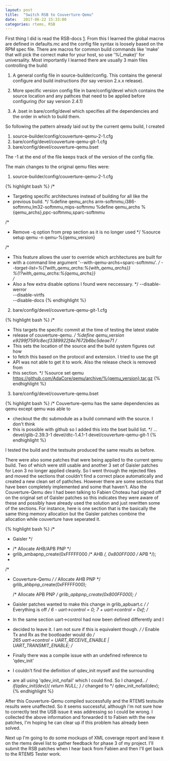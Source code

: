 ```yaml
---                                                                             
layout: post                                                                    
title:  "Switch RSB to Couverture-Qemu"                                    
date:   2017-06-22 15:33:00                                              
categories: rtems, RSB                                                     
--- 
```

First thing I did is read the RSB-docs [1]. From this I learned the global 
macros are defined in defaults.mc and the config file syntax is loosely based 
on the RPM spec file. There are macros for common build commands like 'make'
that will pick the correct make for your host, so use '%(\_make}' for 
universality. Most importantly I learned there are usually 3 main files 
controlling the build:

1. A general config file in source-builder/config. This contains the general 
configure and build instructions (for say version 2.x.x release).

2. More specific version config file in bare/config/devel which contains the 
source location and any pathces that need to be applied before configuring (for 
say version 2.4.1)

3. A .bset in bare/config/devel which specifies all the dependencies and the 
order in which to build them.

So following the pattern already laid out by the current qemu build, I created

1. source-builder/config/couverture-qemu-2-1.cfg
2. bare/config/devel/couverture-qemu-git-1.cfg
3. bare/config/devel/couverture-qemu.bset

The -1 at the end of the file keeps track of the version of the config file.

The main changes to the original qemu files were:

1. source-builder/config/couverture-qemu-2-1.cfg

{% highlight bash %}
/*
 * Targeting specific architectures instead of building for all like the 
 * previous build.
 */
%define qemu_archs arm-softmmu,i386-softmmu,lm32-softmmu,mips-softmmu
%define qemu_archs %{qemu_archs},ppc-softmmu,sparc-softmmu

/*
 * Remove -q option from prep section as it is no longer used
 */
%source setup qemu -n qemu-%{qemu_version}

/*
 * This feature allows the user to override which architectures are built for
 * with a command line argument '--with-qemu-archs=sparc-softmmu'.
 */
--target-list=%{?with_qemu_archs:%{with_qemu_archs}}\
              %{!?with_qemu_archs:%{qemu_archs}} \
/*
 * Also a few extra disable options I found were neccessary.
 */
--disable-werror \
--disable-virtfs \
--disable-docs
{% endhighlight %}

2. bare/config/devel/couverture-qemu-git-1.cfg

{% highlight bash %}
/*
 * This targets the specific commit at the time of testing the latest stable
 * release of couverture-qemu.
 */
%define qemu_version e9299f7591c8ecf3389922f4e7672b6bc5deae71
/*
 * This sets the location of the source and the build system figures out how
 * to fetch this based on the protocol and extension. I tried to use the git
 * API was not able to get it to work. Also the release check is removed from
 * this section.
 */
%source set qemu https://github.com/AdaCore/qemu/archive/%{qemu_version}.tar.gz
{% endhighlight %}

3. bare/config/devel/couverture-qemu.bset

{% highlight bash %}
/* Couverture-qemu has the same dependencies as qemu except qemu was able to 
 * checkout the dtc submodule as a build command with the source. I don't think
 * this is possible with github so I added this into the bset build list.
 */
...
devel/glib-2.39.3-1
devel/dtc-1.4.1-1
devel/couverture-qemu-git-1
{% endhighlight %}

I tested the build and the testsuite produced the same results as before.

There were also some patches that were being applied to the current qemu build.
Two of which were still usable and another 3 set of Gaisler patches for Leon 3
no longer applied cleanly. So I went through the rejected files and moved 
the sections that couldn't find a correct place automatically and created a new
clean set of pathches. However there are some sections that have been completely
implemented and some that haven't. Also the Couverture-Qemu dev I had been 
talking to Fabien Choteau had signed off on the original set of Gaisler patches
so this indicates they were aware of these and possibly have already used the 
solution and just rewritten some of the sections. For instance, here is one 
section that is the basically the same thing memory allocation but the Gaisler
patches combine the allocation while couverture have seperated it.

{% highlight bash %}
/*
 * Gaisler
 */
+    /* Allocate AHB/APB PNP */
+    grlib_ambapnp_create(0xFFFFF000 /* AHB */, 0x800FF000 /* APB */);
+
/*
 * Couverture-Qemu
 */
    /* Allocate AHB PNP */
    grlib_ahbpnp_create(0xFFFFF000);

    /* Allocate APB PNP */
    grlib_apbpnp_create(0x800FF000);
/*
 * Gaisler patches wanted to make this change in grlib_apbuart.c
 */
 /* Everything is off */
   6 -    uart->control = 0;
     7 +    uart->control = 0xf;
/*
 * In the same section uart->control had now been defined differently and I 
 * decided to leave it. I am not sure if this is equivalent though.
 */
/* Enable Tx and Rx as the bootloader would do */                           
265     uart->control = UART_RECEIVE_ENABLE | UART_TRANSMIT_ENABLE;
/*
 * Finally there was a compile issue with an undefined reference to 'qdev_init'
 * I couldn't find the definition of qdev_init myself and the surrounding
 * are all using 'qdev_init_nofail' which I could find. So I changed..
 */
if(qdev_init(dev)){
    return NULL;
    }
/* changed to */
qdev_init_nofail(dev);
{% endhighlight %}

After this Couverture-Qemu compiled successfully and the RTEMS testsuite results
were unaffected. So it seems successful, although i'm not sure how to correctly 
test the USB issue it was addressing so I could be wrong. I collected the above 
information and forwarded it to Fabien with the new patches, I'm hoping he can
clear up if this problem has already been solved.

Next up I'm going to do some mockups of XML coverage report and leave it on the 
rtems devel list to gather feedback for phase 3 of my project. I'll submit the 
RSB patches when I hear back from Fabien and then I'll get back to the RTEMS
Tester work.

[1]: https://docs.rtems.org/branches/master/rsb/configuration.html

